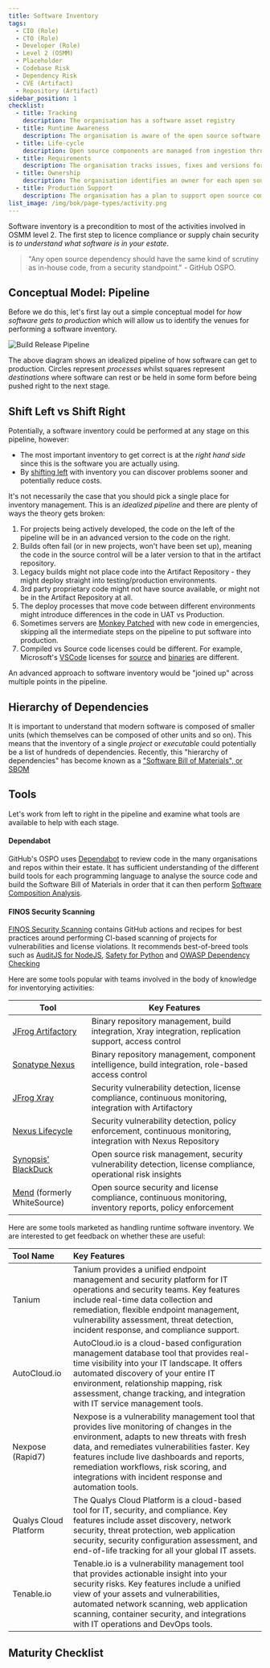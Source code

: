 ```yaml
---
title: Software Inventory
tags: 
  - CIO (Role)
  - CTO (Role)
  - Developer (Role)
  - Level 2 (OSMM)
  - Placeholder
  - Codebase Risk
  - Dependency Risk
  - CVE (Artifact)
  - Repository (Artifact)
sidebar_position: 1
checklist:
  - title: Tracking
    description: The organisation has a software asset registry
  - title: Runtime Awareness
    description: The organisation is aware of the open source software running within it
  - title: Life-cycle
    description: Open source components are managed from ingestion through to end-of-life
  - title: Requirements
    description: The organisation tracks issues, fixes and versions for each component via an automated process
  - title: Ownership
    description: The organisation identifies an owner for each open source component in production
  - title: Production Support
    description: The organisation has a plan to support open source components in production
list_image: /img/bok/page-types/activity.png
---
```


Software inventory is a precondition to most of the activities involved in OSMM level 2.  The first step to licence compliance or supply chain security is _to understand what software is in your estate_.

> "Any open source dependency should have the same kind of scrutiny as in-house code, from a security standpoint." - GitHub OSPO.

## Conceptual Model:  Pipeline

Before we do this, let's first lay out a simple conceptual model for _how software gets to production_ which will allow us to identify the venues for performing a software inventory.

![Build Release Pipeline](/img/bok/build-release-pipeline.png)

The above diagram shows an idealized pipeline of how software can get to production.   Circles represent _processes_ whilst squares represent _destinations_ where software can rest or be held in some form before being pushed right to the next stage.

## Shift Left vs Shift Right

Potentially, a software inventory could be performed at any stage on this pipeline, however:

- The most important inventory to get correct is at the _right hand side_ since this is the software you are actually using.
- By [shifting left](https://www.dynatrace.com/news/blog/what-is-shift-left-and-what-is-shift-right/) with inventory you can discover problems sooner and potentially reduce costs.

It's not necessarily the case that you should pick a single place for inventory management.  This is an _idealized pipeline_ and there are plenty of ways the theory gets broken:

1.  For projects being actively developed, the code on the left of the pipeline will be in an advanced version to the code on the right.
2.  Builds often fail (or in new projects, won't have been set up), meaning the code in the source control will be a later version to that in the artifact repository. 
3.  Legacy builds might not place code into the Artifact Repository - they might deploy straight into testing/production environments.
4.  3rd party proprietary code might not have source available, or might not be in the Artifact Repository at all. 
5.  The deploy processes that move code between different environments might introduce differences in the code in UAT vs Production.
6.  Sometimes servers are [Monkey Patched](https://en.wikipedia.org/wiki/Monkey_patch) with new code in emergencies, skipping all the intermediate steps on the pipeline to put software into production.
7.  Compiled vs Source code licenses could be different.  For example, Microsoft's [VSCode](https://code.visualstudio.com) licenses for [source](https://github.com/microsoft/vscode) and [binaries](https://code.visualstudio.com/license) are different.

An advanced approach to software inventory would be "joined up" across multiple points in the pipeline.

## Hierarchy of Dependencies

It is important to understand that modern software is composed of smaller units (which themselves can be composed of other units and so on).   This means that the inventory of a single _project_ or _executable_ could potentially be a list of hundreds of dependencies.   Recently, this "hierarchy of dependencies" has become known as a ["Software Bill of Materials", or SBOM](../../Artifacts/SBOMs)

## Tools

Let's work from left to right in the pipeline and examine what tools are available to help with each stage.

<BoxOut image="/img/bok/destinations/source-repository.png" title="Source Control"  link="../../Artifacts/Repository#source-repository" linkText="Main Article on Source Repositories">

#### Dependabot

GitHub's OSPO uses [Dependabot](https://github.com/dependabot) to review code in the many organisations and repos within their estate.  It has sufficient understanding of the different build tools for each programming language to analyse the source code and build the Software Bill of Materials in order that it can then perform [Software Composition Analysis](Supply-Chain-Security#software-composition-analysis).

#### FINOS Security Scanning

[FINOS Security Scanning](https://github.com/finos/security-scanning) contains GitHub actions and recipes for best practices around performing CI-based scanning of projects for vulnerabilities and license violations.  It recommends best-of-breed tools such as [AuditJS for NodeJS](https://www.npmjs.com/package/auditjs), [Safety for Python](https://pyup.io/safety/) and [OWASP Dependency Checking](https://github.com/jeremylong/DependencyCheck)

</BoxOut>


<BoxOut image="/img/bok/destinations/artifact-repository.png" title="Artifact Repository" link="../../Artifacts/Repository#artifact-repository" linkText="Main Article on Artifact Repositories">

Here are some tools popular with teams involved in the body of knowledge for inventorying activities:

| Tool                        | Key Features                                                                                                   |
|-----------------------------|----------------------------------------------------------------------------------------------------------------|
| [JFrog Artifactory](https://jfrog.com/artifactory/)                 | Binary repository management, build integration, Xray integration, replication support, access control         |
| [Sonatype Nexus](https://www.sonatype.com/products/nexus-repository)                      | Binary repository management, component intelligence, build integration, role-based access control             |
| [JFrog Xray](https://jfrog.com/solution-sheet/jfrog-xray/)                        | Security vulnerability detection, license compliance, continuous monitoring, integration with Artifactory      |
| [Nexus Lifecycle](https://www.sonatype.com/products/open-source-security-dependency-management)             | Security vulnerability detection, policy enforcement, continuous monitoring, integration with Nexus Repository |
| [Synopsis' BlackDuck](https://www.synopsys.com/software-integrity/security-testing/software-composition-analysis.html)                   | Open source risk management, security vulnerability detection, license compliance, operational risk insights   |
| [Mend](https://mend.io) (formerly WhiteSource) | Open source security and license compliance, continuous monitoring, inventory reports, policy enforcement      |

</BoxOut>

<BoxOut image="/img/bok/destinations/runtime.png" title="Runtime Environments">

Here are some tools marketed as handling runtime software inventory.  We are interested to get feedback on whether these are useful:

| Tool Name   | Key Features |
|:------------|:-------------|
| Tanium      | Tanium provides a unified endpoint management and security platform for IT operations and security teams. Key features include real-time data collection and remediation, flexible endpoint management, vulnerability assessment, threat detection, incident response, and compliance support. |
| AutoCloud.io | AutoCloud.io is a cloud-based configuration management database tool that provides real-time visibility into your IT landscape. It offers automated discovery of your entire IT environment, relationship mapping, risk assessment, change tracking, and integration with IT service management tools. |
| Nexpose (Rapid7) | Nexpose is a vulnerability management tool that provides live monitoring of changes in the environment, adapts to new threats with fresh data, and remediates vulnerabilities faster. Key features include live dashboards and reports, remediation workflows, risk scoring, and integrations with incident response and automation tools. |
| Qualys Cloud Platform | The Qualys Cloud Platform is a cloud-based tool for IT, security, and compliance. Key features include asset discovery, network security, threat protection, web application security, security configuration assessment, and end-of-life tracking for all your global IT assets. |
| Tenable.io | Tenable.io is a vulnerability management tool that provides actionable insight into your security risks. Key features include a unified view of your assets and vulnerabilities, automated network scanning, web application scanning, container security, and integrations with IT operations and DevOps tools. |


</BoxOut>


## Maturity Checklist

<ArticleChecklist checklist={frontMatter.checklist} title={frontMatter.title} />

